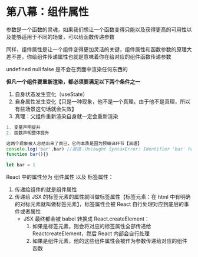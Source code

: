 # 第八幕：组件属性

参数是一个函数的灵魂，如果我们想让一个函数变得只能以及获得更高的可用性以及能够适用于不同的场景，可以给函数传递参数

同样，组件属性是让一个组件变得更加灵活的关键，组件属性和函数参数的原理大差不差，你给组件传递属性也就是意味着你在给对应的组件函数传递参数

undefined null false 是不会在页面中渲染任何东西的

**但凡一个组件要重新渲染，都必须要满足以下两个条件之一**

1. 自身状态发生变化（useState）
2. 自身属性发生变化【只是一种现象，他不是一个真理，由于他不是真理，所以有些场景这句话就会失效】
3. 真理：父组件重新渲染自身就一定会重新渲染

```js
1. 变量声明提升
2. 函数声明整体提升

这两个现象被人总结出来了而已，它的本质是因为预编译环节【真理】
console.log('bar',bar) //报错：Uncaught SyntaxError: Identifier 'bar' has already been declared
function bar(){}

let bar = 1
```

React 中的属性分为 组件属性 以及 标签属性：

1. 传递给组件的就是组件属性
2. 传递给 JSX 的标签元素的属性就叫做标签属性【标签元素：在 html 中有明确的对标元素就叫做标签元素】，标签属性会被 React 自行处理对应到底层的事件或者属性
   - JSX 最终都会被 babel 转换成 React.createElement：
     1. 如果是标签元素，则会将对应的标签属性全部传递给 ReactcreateElement，然后 React 内部会自行处理
     2. 如果是组件元素，他的这些组件属性会被作为参数传递给对应的组件函数

